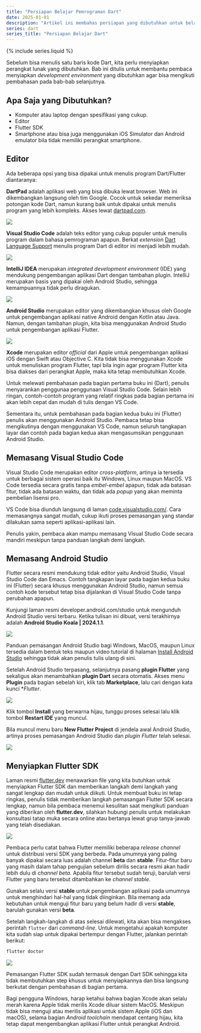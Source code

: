 ```yaml
---
title: "Persiapan Belajar Pemrograman Dart"
date: 2025-01-01
description: "Artikel ini membahas persiapan yang dibutuhkan untuk belajar pemrograman Dart 3.x terutama untuk menyiapkan _development environment_ yang dibutuhkan agar bisa mengikuti pembahasan pada bab-bab selanjutnya."
series: dart
series_title: "Persiapan Belajar Dart"
---
```


{% include series.liquid %}

Sebelum bisa menulis satu baris kode Dart, kita perlu menyiapkan perangkat lunak yang dibutuhkan. Bab ini ditulis untuk membantu pembaca menyiapkan _development environment_ yang dibutuhkan agar bisa mengikuti pembahasan pada bab-bab selanjutnya. 

## Apa Saja yang Dibutuhkan?

- Komputer atau laptop dengan spesifikasi yang cukup.
- Editor
- Flutter SDK
- Smartphone atau bisa juga menggunakan iOS Simulator dan Android emulator bila tidak memiliki perangkat smartphone. 

## Editor

Ada beberapa opsi yang bisa dipakai untuk menulis program Dart/Flutter diantaranya:

**DartPad** adalah aplikasi web yang bisa dibuka lewat browser. Web ini dikembangkan langsung oleh tim Google. Cocok untuk sekedar memeriksa potongan kode Dart, namun kurang baik untuk dipakai untuk menulis program yang lebih kompleks. Akses lewat [dartpad.com](https://dartpad.dev/). 

![](/assets/images/persiapan-belajar-pemrograman-dart/dartpad.png)

**Visual Studio Code** adalah teks editor yang cukup populer untuk menulis program dalam bahasa pemrograman apapun. Berkat _extension_ [Dart Language Support](https://dartcode.org/) menulis program Dart di editor ini menjadi lebih mudah. 

![](/assets/images/persiapan-belajar-pemrograman-dart/vscode.png)

**IntelliJ IDEA** merupakan _integrated development environment_ (IDE) yang mendukung pengembangan aplikasi Dart dengan tambahan plugin. IntelliJ merupakan basis yang dipakai oleh Android Studio, sehingga kemampuannya tidak perlu diragukan. 

![](/assets/images/persiapan-belajar-pemrograman-dart/intellij.png)

**Android Studio** merupakan editor yang dikembangkan khusus oleh Google untuk pengembangan aplikasi native Android dengan Kotlin atau Java. Namun, dengan tambahan plugin, kita bisa menggunakan Android Studio untuk pengembangan aplikasi Flutter. 

![](/assets/images/persiapan-belajar-pemrograman-dart/androidstudio.png)

**Xcode** merupakan editor _official_ dari Apple untuk pengembangan aplikasi iOS dengan Swift atau Objective C. Kita tidak bisa menggunakan Xcode untuk menuliskan program Flutter, tapi bila ingin agar program Flutter kita bisa diakses dari perangkat Apple, maka kita tetap membutuhkan Xcode. 

Untuk melewati pembahasan pada bagian pertama buku ini (Dart), penulis menyarankan penggunaa penggunaan Visual Studio Code. Selain lebih ringan, contoh-contoh program yang relatif ringkas pada bagian pertama ini akan lebih cepat dan mudah di tulis dengan VS Code.

Sementara itu, untuk pembahasan pada bagian kedua buku ini (Flutter) penulis akan menggunakan Android Studio. Pembaca tetap bisa mengikutinya dengan menggunakan VS Code, namun seluruh tangkapan layar dan contoh pada bagian kedua akan mengasumsikan penggunaan Android Studio. 

## Memasang Visual Studio Code

Visual Studio Code merupakan editor _cross-platform_, artinya ia tersedia untuk berbagai sistem operasi baik itu Windows, Linux maupun MacOS. VS Code tersedia secara gratis tanpa _embel-embel_ apapun, tidak ada batasan fitur, tidak ada batasan waktu, dan tidak ada _popup_ yang akan meminta pembelian lisensi pro. 

VS Code bisa diunduh langsung di laman [code.visualstudio.com/](https://code.visualstudio.com/). Cara memasangnya sangat mudah, cukup ikuti proses pemasangan yang standar dilakukan sama seperti aplikasi-aplikasi lain. 

Penulis yakin, pembaca akan mampu memasang Visual Studio Code secara mandiri meskipun tanpa panduan langkah demi langkah. 

## Memasang Android Studio

Flutter secara resmi mendukung tidak editor yaitu Android Studio, Visual Studio Code dan Emacs. Contoh tangkapan layar pada bagian kedua buku ini (Flutter) secara khusus menggunakan Android Studio, namun semua contoh kode tersebut tetap bisa dijalankan di Visual Studio Code tanpa perubahan apapun. 

Kunjungi laman resmi developer.android.com/studio untuk mengunduh Android Studio versi terbaru. Ketika tulisan ini dibuat, versi terakhirnya adalah **Android Studio Koala | 2024.1.1**.

![](/assets/images/persiapan-belajar-pemrograman-dart/androidstudiowebsite.png)

Panduan pemasangan Android Studio bagi Windows, MacOS, maupun Linux tersedia dalam bentuk teks maupun video tutorial di halaman [Install Android Studio](https://developer.android.com/studio/install) sehingga tidak akan penulis tulis ulang di sini. 

Setelah Android Studio terpasang, selanjutnya pasang **plugin Flutter** yang sekaligus akan menambahkan **plugin Dart** secara otomatis. Akses menu **Plugin** pada bagian sebelah kiri, klik tab **Marketplace**, lalu cari dengan kata kunci **Flutter*. 

![](/assets/images/persiapan-belajar-pemrograman-dart/androidstudioflutterplugin.png)

Klik tombol **Install** yang berwarna hijau, tunggu proses selesai lalu klik tombol **Restart IDE** yang muncul. 

Bila muncul menu baru **New Flutter Project** di jendela awal Android Studio, artinya proses pemasangan Android Studio dan *plugin Flutter* telah selesai. 

![](/assets/images/persiapan-belajar-pemrograman-dart/androidstudionewflutter.png)

## Menyiapkan Flutter SDK

Laman resmi [flutter.dev](https://flutter.dev) menawarkan file yang kita butuhkan untuk menyiapkan Flutter SDK dan memberikan langkah demi langkah yang sangat lengkap dan mudah untuk diikuti. Untuk membuat buku ini tetap ringkas, penulis tidak memberikan langkah pemasangan Flutter SDK secara lengkap, namun bila pembaca menemui kesulitan saat mengikuti panduan yang diberikan oleh **flutter.dev**, silahkan hubungi penulis untuk melakukan konsultasi tatap muka secara online atau bertanya lewat grup tanya-jawab yang telah disediakan. 

![](/assets/images/persiapan-belajar-pemrograman-dart/fluttersdk.png)

Pembaca perlu catat bahwa Flutter memiliki beberapa _release channel_ untuk distribusi versi SDK yang berbeda. Pada umumnya yang paling banyak dipakai secara luas adalah channel **beta** dan **stable**. Fitur-fitur baru yang masih dalam tahap pengujian sebelum dirilis secara resmi akan hadir lebih dulu di _channel beta_. Apabila fitur tersebut sudah teruji, barulah versi Flutter yang baru tersebut ditambahkan ke _channel stable_. 

Gunakan selalu versi **stable** untuk pengembangan aplikasi pada umumnya untuk menghindari hal-hal yang tidak diinginkan. Bila memang ada kebutuhan untuk menguji fitur baru yang belum hadir di versi **stable**, barulah gunakan versi **beta**. 

Setelah langkah-langkah di atas selesai dilewati, kita akan bisa mengakses perintah `flutter` dari _command-line_. Untuk mengetahui apakah komputer kita sudah siap untuk dipakai bertempur dengan Flutter, jalankan perintah berikut:

```sh
flutter doctor
```

![](/assets/images/persiapan-belajar-pemrograman-dart/flutterdoctor.png)

Pemasangan Flutter SDK sudah termasuk dengan Dart SDK sehingga kita tidak membutuhkan step khusus untuk menyiapkannya dan bisa langsung berkutat dengan pembahasan di bagian pertama. 

Bagi pengguna Windows, harap ketahui bahwa bagian Xcode akan selalu merah karena Apple tidak merilis Xcode diluar sistem MacOS. Meskipun tidak bisa menguji atau merilis aplikasi untuk sistem Apple (iOS dan macOS), selama bagian _Android toolchain_ mendapat centang hijau, kita tetap dapat mengembangkan aplikasi Flutter untuk perangkat Android. 
